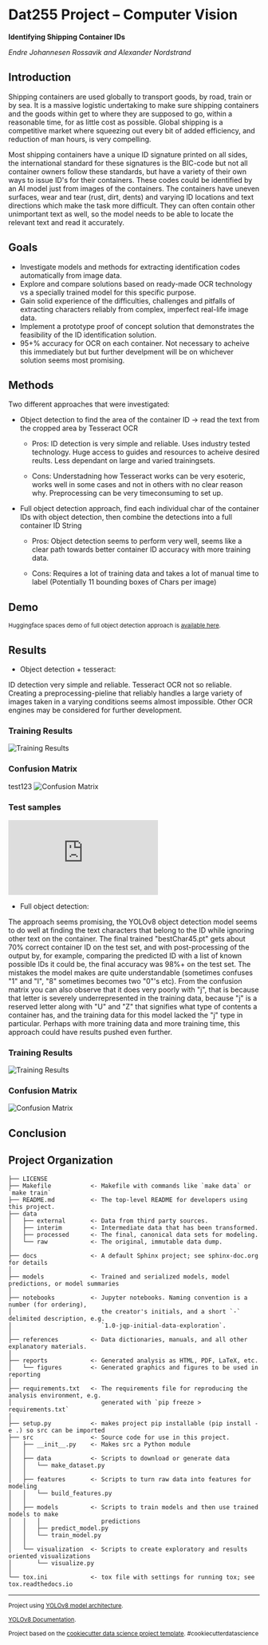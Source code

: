 # Dat255 Project – Computer Vision 

**Identifying Shipping Container IDs**

_Endre Johannesen Rossavik and Alexander Nordstrand_

## Introduction

Shipping containers are used globally to transport goods, by road, train or by sea. It is a massive logistic undertaking to make sure shipping containers and the goods within get to where they are supposed to go, within a reasonable time, for as little cost as possible. Global shipping is a competitive market where squeezing out every bit of added efficiency, and reduction of man hours, is very compelling.

Most shipping containers have a unique ID signature printed on all sides, the international standard for these signatures is the BIC-code but not all container owners follow these standards, but have a variety of their own ways to issue ID's for their containers. These codes could be identified by an AI model just from images of the containers. The containers have uneven surfaces, wear and tear (rust, dirt, dents) and varying ID locations and text directions which make the task more difficult. They can often contain other unimportant text as well, so the model needs to be able to locate the relevant text and read it accurately.

## Goals

- Investigate models and methods for extracting identification codes automatically from image data.
- Explore and compare solutions based on ready-made OCR technology vs a specially trained model for this specific purpose.
- Gain solid experience of the difficulties, challenges and pitfalls of extracting characters reliably from complex, imperfect real-life image data.
- Implement a prototype proof of concept solution that demonstrates the feasibility of the ID identification solution.
- 95+% accuracy for OCR on each container. Not necessary to acheive this immediately but but further develpment will be on whichever solution seems most promising. 

## Methods

Two different approaches that were investigated:

- Object detection to find the area of the container ID -> read the text from the cropped area by Tesseract OCR

  - Pros: ID detection is very simple and reliable. Uses industry tested technology. Huge access to guides and resources to acheive desired reults. Less dependant on large and varied trainingsets. 
  
  - Cons: Understadning how Tesseract works can be very esoteric, works well in some cases and not in others with no clear reason why. Preprocessing can be very timeconsuming to set up.
  

- Full object detection approach, find each individual char of the container IDs with object detection, then combine the detections into a full container ID String

  - Pros: Object detection seems to perform very well, seems like a clear path towards better container ID accuracy with more training data.
  
  - Cons: Requires a lot of training data and takes a lot of manual time to label (Potentially 11 bounding boxes of Chars per image)

## Demo


<p><small>Huggingface spaces demo of full object detection approach is <a target="_blank" href="https://huggingface.co/spaces/alenor/ContainerCodeV1"> available here</a>. </small></p>


## Results

- Object detection + tesseract:

ID detection very simple and reliable. Tesseract OCR not so reliable. Creating a preprocessing-pieline that reliably handles a large variety of images taken in a varying conditions seems almost impossible. Other OCR engines may be considered for further development. 

### Training Results

![Training Results](https://raw.githubusercontent.com/587763/Container-identification/main/reports/figures/TextDetectFigures/results.png)

### Confusion Matrix

test123
![Confusion Matrix](https://raw.githubusercontent.com/587763/Container-identification/main/reports/figures/TextDetectFigures/confusion_matrix.png)

### Test samples

![Test samples](https://github.com/587763/Container-identification/blob/main/reports/figures/TextDetectFigures/TesseractOCRResults.pdf)

- Full object detection:

The approach seems promising, the YOLOv8 object detection model seems to do well at finding the text characters that belong to the ID while ignoring other text on the container. The final trained "bestChar45.pt" gets about 70% correct container ID on the test set, and with post-processing of the output by, for example, comparing the predicted ID with a list of known possible IDs it could be, the final accuracy was 98%+ on the test set. The mistakes the model makes are quite understandable (sometimes confuses "1" and "I", "8" sometimes becomes two "0"'s etc). From the confusion matrix you can also observe that it does very poorly with "j", that is because that letter is severely underrepresented in the training data, because "j" is a reserved letter along with "U" and "Z" that signifies what type of contents a container has, and the training data for this model lacked the "j" type in particular. Perhaps with more training data and more training time, this approach could have results pushed even further.


### Training Results

![Training Results](https://github.com/587763/Container-identification/blob/main/reports/figures/bestChar45TrainingResults/results.png?raw=true)

### Confusion Matrix

![Confusion Matrix](https://github.com/587763/Container-identification/blob/main/reports/figures/bestChar45TrainingResults/confusion_matrix.png?raw=true)


## Conclusion



Project Organization
------------

    ├── LICENSE
    ├── Makefile           <- Makefile with commands like `make data` or `make train`
    ├── README.md          <- The top-level README for developers using this project.
    ├── data
    │   ├── external       <- Data from third party sources.
    │   ├── interim        <- Intermediate data that has been transformed.
    │   ├── processed      <- The final, canonical data sets for modeling.
    │   └── raw            <- The original, immutable data dump.
    │
    ├── docs               <- A default Sphinx project; see sphinx-doc.org for details
    │
    ├── models             <- Trained and serialized models, model predictions, or model summaries
    │
    ├── notebooks          <- Jupyter notebooks. Naming convention is a number (for ordering),
    │                         the creator's initials, and a short `-` delimited description, e.g.
    │                         `1.0-jqp-initial-data-exploration`.
    │
    ├── references         <- Data dictionaries, manuals, and all other explanatory materials.
    │
    ├── reports            <- Generated analysis as HTML, PDF, LaTeX, etc.
    │   └── figures        <- Generated graphics and figures to be used in reporting
    │
    ├── requirements.txt   <- The requirements file for reproducing the analysis environment, e.g.
    │                         generated with `pip freeze > requirements.txt`
    │
    ├── setup.py           <- makes project pip installable (pip install -e .) so src can be imported
    ├── src                <- Source code for use in this project.
    │   ├── __init__.py    <- Makes src a Python module
    │   │
    │   ├── data           <- Scripts to download or generate data
    │   │   └── make_dataset.py
    │   │
    │   ├── features       <- Scripts to turn raw data into features for modeling
    │   │   └── build_features.py
    │   │
    │   ├── models         <- Scripts to train models and then use trained models to make
    │   │   │                 predictions
    │   │   ├── predict_model.py
    │   │   └── train_model.py
    │   │
    │   └── visualization  <- Scripts to create exploratory and results oriented visualizations
    │       └── visualize.py
    │
    └── tox.ini            <- tox file with settings for running tox; see tox.readthedocs.io


--------

<p><small>Project using <a target="_blank" href="https://github.com/ultralytics/ultralytics">YOLOv8 model architecture</a>. </small></p>
<p><small><a target="_blank" href="https://docs.ultralytics.com/">YOLOv8 Documentation</a>. </small></p>

<p><small>Project based on the <a target="_blank" href="https://drivendata.github.io/cookiecutter-data-science/">cookiecutter data science project template</a>. #cookiecutterdatascience</small></p>
